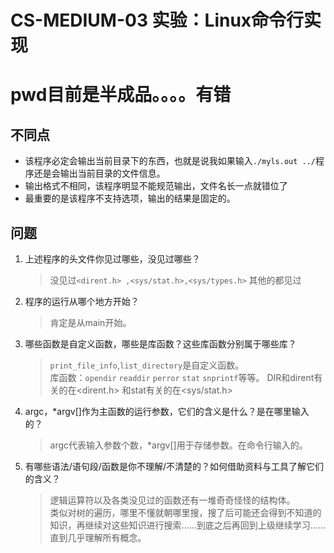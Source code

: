 # CS-MEDIUM-03 实验：Linux命令行实现
# pwd目前是半成品。。。。有错
## 不同点
* 该程序必定会输出当前目录下的东西，也就是说我如果输入`./myls.out ../`程序还是会输出当前目录的文件信息。
* 输出格式不相同，该程序明显不能规范输出，文件名长一点就错位了
* 最重要的是该程序不支持选项，输出的结果是固定的。

## 问题
1. 上述程序的头文件你见过哪些，没见过哪些？
    >没见过`<dirent.h> ,<sys/stat.h>,<sys/types.h>`
    >其他的都见过
2. 程序的运行从哪个地方开始？
    >肯定是从main开始。
3. 哪些函数是自定义函数，哪些是库函数？这些库函数分别属于哪些库？
    >`print_file_info`,`list_directory`是自定义函数。    
    >库函数：`opendir` `readdir` `perror` `stat` `snprintf`等等。
    >DIR和dirent有关的在<dirent.h>
    和stat有关的在<sys/stat.h>
4.  argc，*argv[]作为主函数的运行参数，它们的含义是什么？是在哪里输入的？
    >argc代表输入参数个数，*argv[]用于存储参数。在命令行输入的。
5.  有哪些语法/语句段/函数是你不理解/不清楚的？如何借助资料与工具了解它们的含义？
    >逻辑运算符以及各类没见过的函数还有一堆奇奇怪怪的结构体。    
    类似对树的遍历，哪里不懂就朝哪里搜，搜了后可能还会得到不知道的知识，再继续对这些知识进行搜索......到底之后再回到上级继续学习......直到几乎理解所有概念。
